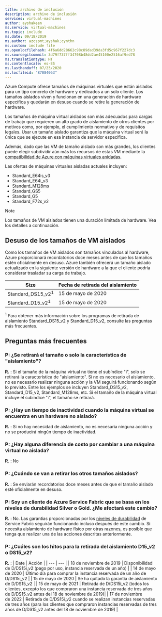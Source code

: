 ```yaml
---
title: archivo de inclusión
description: archivo de inclusión
services: virtual-machines
author: ayshakeen
ms.service: virtual-machines
ms.topic: include
ms.date: 09/18/2019
ms.author: azcspmt;ayshak;cynthn
ms.custom: include file
ms.openlocfilehash: 4f6a6dd28662c98c89dad39da3fd5c967f227dc3
ms.sourcegitcommit: 3d79f737ff34708b48dd2ae45100e2516af9ed78
ms.translationtype: HT
ms.contentlocale: es-ES
ms.lasthandoff: 07/23/2020
ms.locfileid: "87084063"
---
```

Azure Compute ofrece tamaños de máquinas virtuales que están aislados para un tipo concreto de hardware y dedicados a un solo cliente. Los tamaños aislados viven y funcionan en una generación de hardware específica y quedarán en desuso cuando se retire la generación de hardware.

Los tamaños de máquina virtual aislados son más adecuados para cargas de trabajo que requieren un alto grado de aislamiento de otros clientes por motivos como, por ejemplo, el cumplimiento normativo y de requisitos legales.  Usar un tamaño aislado garantiza que la máquina virtual será la única que se ejecute en esa instancia de servidor específica. 


Además, dado que las VM de tamaño aislado son más grandes, los clientes puede elegir subdividir aún más los recursos de estas VM mediante la [compatibilidad de Azure con máquinas virtuales anidadas](https://azure.microsoft.com/blog/nested-virtualization-in-azure/).

Las ofertas de máquinas virtuales aisladas actuales incluyen:
* Standard_E64is_v3
* Standard_E64i_v3
* Standard_M128ms
* Standard_GS5
* Standard_G5
* Standard_F72s_v2

> [!NOTE]
> Los tamaños de VM aislados tienen una duración limitada de hardware. Vea los detalles a continuación.

## <a name="deprecation-of-isolated-vm-sizes"></a>Desuso de los tamaños de VM aislados
Como los tamaños de VM aislados son tamaños vinculados al hardware, Azure proporcionará recordatorios doce meses antes de que los tamaños estén oficialmente en desuso.  Azure también ofrecerá un tamaño aislado actualizado en la siguiente versión de hardware a la que el cliente podría considerar trasladar su carga de trabajo.

| Size | Fecha de retirada del aislamiento | 
| --- | --- |
| Standard_DS15_v2<sup>1</sup> | 15 de mayo de 2020 |
| Standard_D15_v2<sup>1</sup>  | 15 de mayo de 2020 |

<sup>1</sup>  Para obtener más información sobre los programas de retirada de aislamiento Standard_DS15_v2 y Standard_D15_v2, consulte las preguntas más frecuentes.


## <a name="faq"></a>Preguntas más frecuentes
### <a name="q-is-the-size-going-to-get-retired-or-only-isolation-feature-is"></a>P: ¿Se retirará el tamaño o solo la característica de "aislamiento"?
**R.** : Si el tamaño de la máquina virtual no tiene el subíndice "i", solo se retirará la característica de "aislamiento". Si no es necesario el aislamiento, no es necesario realizar ninguna acción y la VM seguirá funcionando según lo previsto. Entre los ejemplos se incluyen Standard_DS15_v2, Standard_D15_v2, Standard_M128ms, etc. Si el tamaño de la máquina virtual incluye el subíndice "i", el tamaño se retirará.

### <a name="q-is-there-a-downtime-when-my-vm-lands-on-a-non-isolated-hardware"></a>P: ¿Hay un tiempo de inactividad cuando la máquina virtual se encuentra en un hardware no aislado?
**R.** : Si no hay necesidad de aislamiento, no es necesaria ninguna acción y no se producirá ningún tiempo de inactividad.

### <a name="q-is-there-any-cost-delta-for-moving-to-a-non-isolated-virtual-machine"></a>P: ¿Hay alguna diferencia de costo por cambiar a una máquina virtual no aislada?
**R.** : No

### <a name="q-when-are-the-other-isolated-sizes-going-to-retire"></a>P: ¿Cuándo se van a retirar los otros tamaños aislados?
**R.** : Se enviarán recordatorios doce meses antes de que el tamaño aislado esté oficialmente en desuso.

### <a name="q-im-an-azure-service-fabric-customer-relying-on-the-silver-or-gold-durability-tiers-does-this-change-impact-me"></a>P: Soy un cliente de Azure Service Fabric que se basa en los niveles de durabilidad Silver o Gold. ¿Me afectará este cambio?
**R.** : No. Las garantías proporcionadas por los [niveles de durabilidad](https://docs.microsoft.com/azure/service-fabric/service-fabric-cluster-capacity#the-durability-characteristics-of-the-cluster) de Service Fabric seguirán funcionando incluso después de este cambio. Si necesita aislamiento de hardware físico por otras razones, es posible que tenga que realizar una de las acciones descritas anteriormente. 
 
### <a name="q-what-are-the-milestones-for-d15_v2-or-ds15_v2-isolation-retirement"></a>P: ¿Cuáles son los hitos para la retirada del aislamiento D15_v2 o DS15_v2? 
**R.** : 
| Date | Acción | 
| --- | --- |
| 18 de noviembre de 2019 | Disponibilidad de D/DS15i_v2 (pago por uso, instancia reservada de un año) |
| 14 de mayo de 2020  | Último día para comprar la instancia reservada de un año de D/DS15i_v2 | 
| 15 de mayo de 2020   | Se ha quitado la garantía de aislamiento de D/DS15_v2 | 
| 15 de mayo de 2021  | Retirada de D/DS15i_v2 (todos los clientes, excepto los que compraron una instancia reservada de tres años de D/DS15_v2 antes del 18 de noviembre de 2019)| 
| 17 de noviembre de 2022  | Retirada de D/DS15i_v2 cuando se realizan instancias reservadas de tres años (para los clientes que compraron instancias reservadas de tres años de D/DS15_v2 antes del 18 de noviembre de 2019) | 
